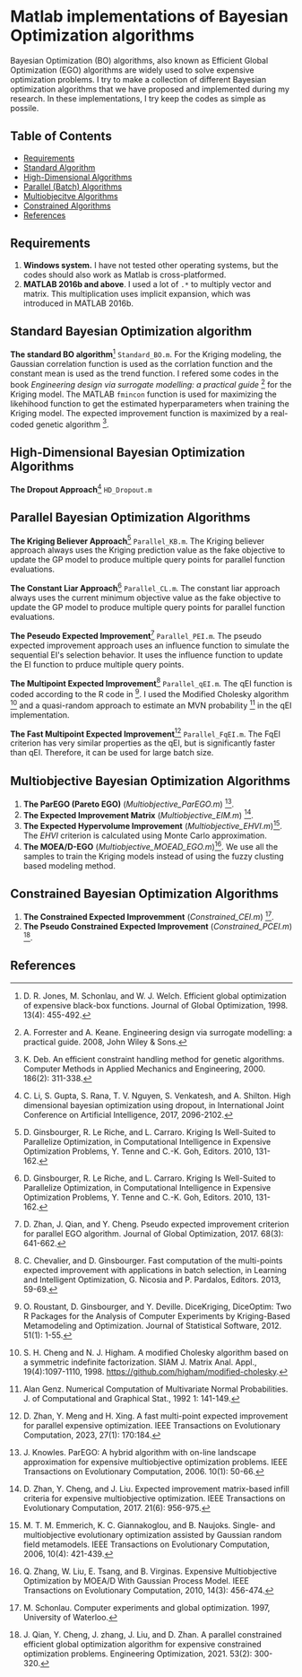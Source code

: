 # Matlab implementations of Bayesian Optimization algorithms
Bayesian Optimization (BO) algorithms, also known as Efficient Global Optimization (EGO) algorithms are widely used to solve expensive optimization problems. I try to make a collection of different Bayesian optimization algorithms that we have proposed and implemented during my research. In these implementations, I try keep the codes as simple as possile.


## Table of Contents
* [Requirements](#Requirements)
* [Standard Algorithm](#Standard-algorithm)
* [High-Dimensional Algorithms](#High-Dimensional-Algorithms)
* [Parallel (Batch) Algorithms](#Parallel-Efficient-Global-Optimization-algorithms)
* [Multiobjecitve Algorithms](#Multiobjective-Efficient-Global-Optimization-algorithms)
* [Constrained Algorithms](#Constrained-Efficient-Global-Optimization-algorithms)
* [References](#References)


## Requirements
1. **Windows system.** I have not tested other operating systems, but the codes should also work as Matlab is cross-platformed.
2. **MATLAB 2016b and above**. I used a lot of ```.*``` to multiply vector and matrix. This multiplication uses implicit expansion, which was introduced in MATLAB 2016b.

## Standard Bayesian Optimization algorithm
**The standard BO algorithm**[^1] ```Standard_BO.m```. For the Kriging modeling, the Gaussian correlation function is used as the corrlation function and the constant mean is used as the trend function. 
I refered some codes in the book *Engineering design via surrogate modelling: a practical guide* [^2] for the Kriging model. 
The MATLAB ```fmincon``` function is used for maximizing the likehihood function to get the estimated hyperparameters when training the Kriging model. 
The expected improvement function is maximized by a real-coded genetic algorithm [^3].


## High-Dimensional Bayesian Optimization Algorithms
**The Dropout Approach**[^4] ```HD_Dropout.m``` 



## Parallel Bayesian Optimization Algorithms
**The Kriging Believer Approach**[^5] ```Parallel_KB.m```. The Kriging believer approach  always uses the Kriging prediction value as the fake objective to update the GP model to produce multiple query points for parallel function evaluations.
 
**The Constant Liar Approach**[^5] ```Parallel_CL.m```. The constant liar approach always uses the current minimum objective value as the fake objective to update the GP model to produce multiple query points for parallel function evaluations.

**The Peseudo Expected Improvement**[^6] ```Parallel_PEI.m```. The pseudo expected improvement approach uses an influence function to simulate the sequential EI's selection behavior. It uses the influence function to update the EI function to prduce multiple query points.

**The Multipoint Expected Improvement**[^7] ```Parallel_qEI.m```.  The qEI function is coded according to the R code in [^8]. I used the Modified Cholesky algorithm [^9] and a quasi-random approach to estimate  an MVN probability [^10] in the qEI implementation.

**The Fast Multipoint Expected Improvement**[^11] ```Parallel_FqEI.m```. The FqEI criterion has very similar properties as the qEI, but is significantly faster than qEI. Therefore, it can be used for large batch size. 
    

## Multiobjective Bayesian Optimization Algorithms
1. **The ParEGO (Pareto EGO)** (*Multiobjective_ParEGO.m*) [^12].
2. **The Expected Improvement Matrix** (*Multiobjective_EIM.m*) [^13].
3. **The Expected Hypervolume Improvement** (*Multiobjective_EHVI.m*)[^14]. The *EHVI* criterion is calculated using Monte Carlo approximation.
4. **The MOEA/D-EGO** (*Multiobjective_MOEAD_EGO.m*)[^15]. We use all the samples to train the Kriging models instead of using the fuzzy clusting based modeling method.


## Constrained Bayesian Optimization Algorithms
1. **The Constrained Expected Improvemment** (*Constrained_CEI.m*) [^16].
2. **The Pseudo Constrained Expected Improvement** (*Constrained_PCEI.m*) [^17].

## References
[^1]: D. R. Jones, M. Schonlau, and W. J. Welch. Efficient global optimization of expensive black-box functions. Journal of Global Optimization, 1998. 13(4): 455-492.
[^2]:  A. Forrester and A. Keane. Engineering design via surrogate modelling: a practical guide. 2008, John Wiley & Sons.
[^3]:  K. Deb. An efficient constraint handling method for genetic algorithms. Computer Methods in Applied Mechanics and Engineering, 2000. 186(2): 311-338.
[^4]: C. Li, S. Gupta, S. Rana, T. V. Nguyen, S. Venkatesh, and A. Shilton. High dimensional bayesian optimization using dropout, in International Joint Conference on Artificial Intelligence, 2017, 2096-2102.
[^5]:  D. Ginsbourger, R. Le Riche, and L. Carraro. Kriging Is Well-Suited to Parallelize Optimization, in Computational Intelligence in Expensive Optimization Problems, Y. Tenne and C.-K. Goh, Editors. 2010, 131-162.
[^6]:  D. Zhan, J. Qian, and Y. Cheng. Pseudo expected improvement criterion for parallel EGO algorithm. Journal of Global Optimization, 2017. 68(3):  641-662.
[^7]:  C. Chevalier, and D. Ginsbourger. Fast computation of the multi-points expected improvement with applications in batch selection, in Learning and Intelligent Optimization, G. Nicosia and P. Pardalos, Editors. 2013, 59-69.
[^8]: O. Roustant, D. Ginsbourger, and Y. Deville. DiceKriging, DiceOptim: Two R Packages for the Analysis of Computer Experiments by Kriging-Based Metamodeling and Optimization. Journal of Statistical Software, 2012. 51(1): 1-55.
[^9]: S. H. Cheng and N. J. Higham. A modified Cholesky algorithm based on a symmetric indefinite factorization. SIAM J. Matrix Anal. Appl., 19(4):1097-1110, 1998. https://github.com/higham/modified-cholesky.
[^10]: Alan Genz. Numerical Computation of Multivariate Normal Probabilities. J. of Computational and Graphical Stat., 1992 1: 141-149.
[^11]: D. Zhan, Y. Meng and H. Xing. A fast multi-point expected improvement for parallel expensive optimization. IEEE Transactions on Evolutionary Computation, 2023, 27(1): 170:184.
[^12]: J. Knowles. ParEGO: A hybrid algorithm with on-line landscape approximation for expensive multiobjective optimization problems. IEEE Transactions on Evolutionary Computation, 2006. 10(1): 50-66.
[^13]: D. Zhan, Y. Cheng, and J. Liu. Expected improvement matrix-based infill criteria for expensive multiobjective optimization. IEEE Transactions on Evolutionary Computation, 2017. 21(6): 956-975.
[^14]: M. T. M. Emmerich, K. C. Giannakoglou, and B. Naujoks. Single- and multiobjective evolutionary optimization assisted by Gaussian random field metamodels. IEEE Transactions on Evolutionary Computation, 2006, 10(4): 421-439.
[^15]: Q. Zhang, W. Liu, E. Tsang, and B. Virginas. Expensive Multiobjective Optimization by MOEA/D With Gaussian Process Model. IEEE Transactions on Evolutionary Computation, 2010, 14(3): 456-474.
[^16]:  M. Schonlau. Computer experiments and global optimization. 1997, University of Waterloo.
[^17]: J. Qian, Y. Cheng, J. zhang, J. Liu, and D. Zhan. A parallel constrained efficient global optimization algorithm for expensive constrained optimization problems. Engineering Optimization, 2021. 53(2): 300-320.
